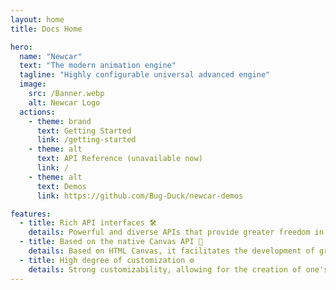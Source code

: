```yaml
---
layout: home
title: Docs Home

hero:
  name: "Newcar"
  text: "The modern animation engine"
  tagline: "Highly configurable universal advanced engine"
  image:
    src: /Banner.webp
    alt: Newcar Logo
  actions:
    - theme: brand
      text: Getting Started
      link: /getting-started
    - theme: alt
      text: API Reference (unavailable now)
      link: /
    - theme: alt
      text: Demos
      link: https://github.com/Bug-Duck/newcar-demos

features:
  - title: Rich API interfaces 🛠️
    details: Powerful and diverse APIs that provide greater freedom in creating animations
  - title: Based on the native Canvas API 🧬
    details: Based on HTML Canvas, it facilitates the development of graphic functionalities
  - title: High degree of customization ⚙️
    details: Strong customizability, allowing for the creation of one's own animation style
---
```

